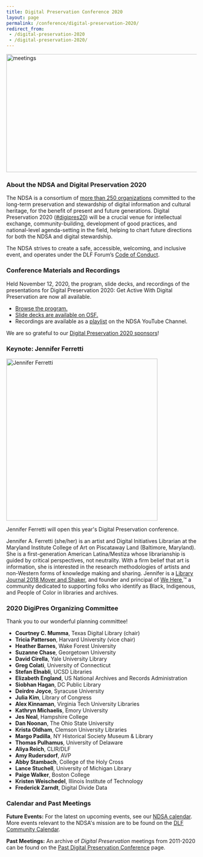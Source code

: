```yaml
---
title: Digital Preservation Conference 2020
layout: page
permalink: /conference/digital-preservation-2020/
redirect_from: 
 - /digital-preservation-2020
 - /digital-preservation-2020/
---
```


<!--### **November 12, 2020, online!** -->

<img alt="meetings" width="820" height="312" src='{{ "/images/DigiPres-2021-820x312.jpg" | prepend: site.baseurl }}'>


### **About the NDSA and Digital Preservation 2020**

The NDSA is a consortium of [more than 250 organizations](https://ndsa.org/members-list/) committed to the long-term preservation and stewardship of digital information and cultural heritage, for the benefit of present and future generations. Digital Preservation 2020 ([#digipres20](https://twitter.com/hashtag/digipres20)) will be a crucial venue for intellectual exchange, community-building, development of good practices, and national-level agenda-setting in the field, helping to chart future directions for both the NDSA and digital stewardship.

The NDSA strives to create a safe, accessible, welcoming, and inclusive event, and operates under the DLF Forum’s [Code of Conduct](https://www.diglib.org/code).

### **Conference Materials and Recordings**

Held November 12, 2020, the program, slide decks, and recordings of the presentations for Digital Preservation 2020: Get Active With Digital Preservation are now all available. 
-  [Browse the program.](https://forum2020.diglib.org/schedule) 
-  [Slide decks are available on OSF.](https://osf.io/meetings/ndsa2020/) 
-  Recordings are available as a [playlist](https://www.youtube.com/playlist?list=PLbrnSo90UuHiN1Xthm-giq6tcxtwktqd1) on the NDSA YouTube Channel.  

We are so grateful to our [Digital Preservation 2020 sponsors](https://ndsa.org/digital-preservation-2020-sponsors/)!

<!--### **Registration is now closed. Thank you for your interest.**

The program for Digital Preservation 2020: Get Active With Digital Preservation is now available. [Browse the program.](https://forum2020.diglib.org/schedule) [Slide decks are available on OSF.](https://osf.io/meetings/ndsa2020/)

Registered for Digital Preservation 2020 and need to log in to your ConfTool account? You can do so by clicking [here](https://www.conftool.pro/dlf2020/).

See our [Social and Wellness Activities](/conference/digital-preservation-2020/social-and-wellness/) to take a break from Zoom fatigue!-->

### **Keynote: Jennifer Ferretti**

<img alt="Jennifer Ferretti" width="400" height="428" src='{{ "/images/ferretti_jennifer_l.jpg" }}'>

Jennifer Ferretti will open this year's Digital Preservation conference.

Jennifer A. Ferretti (she/her) is an artist and Digital Initiatives Librarian at the Maryland Institute College of Art on Piscataway Land (Baltimore, Maryland). She is a first-generation American Latina/Mestiza whose librarianship is guided by critical perspectives, not neutrality. With a firm belief that art is information, she is interested in the research methodologies of artists and non-Western forms of knowledge making and sharing. Jennifer is a [Library Journal 2018 Mover and Shaker](https://www.libraryjournal.com/?detailStory=jennifer-a-ferretti-movers-shakers-2018-community-builders), and founder and principal of [We Here](https://www.wehere.space/),™️ a community dedicated to supporting folks who identify as Black, Indigenous, and People of Color in libraries and archives.

<!--### **Sponsorship Opportunities**

Is your organization interested in becoming a sponsor of #digipres20 or the [DLF Forum](https://forum2020.diglib.org)? Take a look at our [sponsorship opportunities](https://forum2020.diglib.org/sponsorship-opportunities/) and please contact [Louisa Kwasigroch](mailto:lkwasigroch@clir.org) if you would like more information.-->


### **2020 DigiPres Organizing Committee**

Thank you to our wonderful planning committee!

-   **Courtney C. Mumma**, Texas Digital Library (chair)
-   **Tricia Patterson**, Harvard University (vice chair)
-   **Heather Barnes**, Wake Forest University  
-   **Suzanne Chase**, Georgetown University
-   **David Cirella**, Yale University Library
-   **Greg Colati**, University of Connecticut
-   **Stefan Elnabli**, UCSD Libraries
-   **Elizabeth England**, US National Archives and Records Administration
-   **Siobhan Hagan**, DC Public Library
-   **Deirdre Joyce**, Syracuse University
-   **Julia Kim**, Library of Congress
-   **Alex Kinnaman**, Virginia Tech University Libraries
-   **Kathryn Michaelis**, Emory University
-   **Jes Neal**, Hampshire College
-   **Dan Noonan**, The Ohio State University
-   **Krista Oldham**, Clemson University Libraries
-   **Margo Padilla**, NY Historical Society Museum & Library
-   **Thomas Pulhamus**, University of Delaware
-   **Aliya Reich**, CLIR/DLF
-   **Amy Rudersdorf**, AVP
-   **Abby Stambach**, College of the Holy Cross
-   **Lance Stuchell**, University of Michigan Library
-   **Paige Walker**, Boston College
-   **Kristen Weischedel**, Illinois Institute of Technology
-   **Frederick Zarndt**, Digital Divide Data

<!-- ### **DigiPres Call for Proposals**
The 2020 DigiPres Call for Proposals closed on May 11. You can review the CFP [here](https://ndsa.org/conference/digital-preservation-2020/cfp/).-->

### **Calendar and Past Meetings**

**Future Events:** For the latest on upcoming events, see our [NDSA calendar](/calendar). More events relevant to the NDSA's mission are to be found on the [DLF Community Calendar](https://www.diglib.org/opportunities/calendar/).

**Past Meetings:** An archive of _Digital Preservation_ meetings from 2011-2020 can be found on the [Past Digital Preservation Conference](/conference/digital-preservation/past/) page.  
